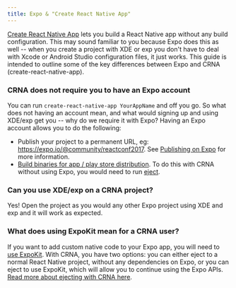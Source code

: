 ```yaml
---
title: Expo & "Create React Native App"
---
```


[Create React Native
App](https://facebook.github.io/react-native/blog/2017/03/13/introducing-create-react-native-app.html) lets you build a React Native app without any build configuration. This may sound familiar to you because Expo does this as well -- when you create a project with XDE or exp you don't have to deal with Xcode or Android Studio configuration files, it just works. This guide is intended to outline some of the key differences between Expo and CRNA (create-react-native-app).

### CRNA does not require you to have an Expo account

You can run `create-react-native-app YourAppName` and off you go. So what does not having an account mean, and what would signing up and using XDE/exp get you -- why do we require it with Expo? Having an Expo account allows you to do the following:

- Publish your project to a permanent URL, eg:
  https://expo.io/@community/reactconf2017. See [Publishing on
Expo](https://blog.expo.io/publishing-on-exponent-790493660d24#.bhtxw53ts) for more information.
- [Build binaries for app / play store distribution](../building-standalone-apps/). To do this with CRNA without using Expo, you would need to run [eject](https://github.com/react-community/create-react-native-app#npm-run-eject).

### Can you use XDE/exp on a CRNA project?

Yes! Open the project as you would any other Expo project using XDE and
exp and it will work as expected.

### What does using ExpoKit mean for a CRNA user?

If you want to add custom native code to your Expo app, you will need to [use ExpoKit](../expokit/). With CRNA, you have two options: you
can either eject to a normal React Native project, without any
dependencies on Expo, or you can eject to use ExpoKit, which will allow
you to continue using the Expo APIs. [Read more about ejecting with CRNA
here](https://github.com/react-community/create-react-native-app/blob/master/EJECTING.md).
